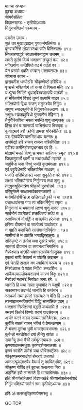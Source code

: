 मागचा अध्याय  
पुढचा अध्याय  
श्रीगर्गसंहिता  
विज्ञानखण्डः - तृतीयोऽध्यायः  
निर्गुणभक्तियोगकथनम् -  
  
उग्रसेन उवाच -  
श्रुतं तव मुखाद्ब्रह्मन् गुणकर्मगतिर्मया ॥  
पुनरावर्तिनो लोकास्तथा संति विनिश्चताः ॥१॥  
निष्कारणाद्धरेः साक्षात्सेवनाद्धाम उत्तमम् ॥  
लभते दुर्लभं दिव्यं भक्तानां तच्छ्रुतं मया ॥२॥  
भक्तियोगः कतिविधो वद मे वदतां वर ॥  
येन प्रसन्नो भवति भगवान् भक्तवत्सलः ॥३॥  
श्रीव्यास उवाच -  
द्वारावतीश धन्योऽसि श्रीकृष्णेष्टो हरिप्रियः ॥  
पृच्छसे भक्तियोगं त्वं धन्या ते विमला मतिः ॥४॥  
यं श्रुत्वा निर्मलो भूयाद्‌विश्वघात्यपि पातकी ॥  
तं भक्तियोगं विशदं तुभ्यं वक्ष्यामि यादव ॥५॥  
भक्तियोगो द्विधा राजन् सगुणश्चैव निर्गुणः ॥  
सगुणः स्याद्‌बहुविधो निर्गुणश्चैकलक्षणः ॥६॥  
सगुणः स्याद्‌बहुविधो गुणमार्गेण देहिनाम् ॥  
तैर्गुणैस्त्रिविधा भक्ता भवन्ति शृणु तान्पृथक् ॥७॥  
हिंसा दंभं च मात्सर्य्यं चाभिसंधाय भिन्नदृक् ॥  
कुर्याद्‌भावं हरौ क्रोधी तामसः परिकीर्तितः ॥८॥  
यश ऐश्वर्यविषयानभिसंधाय यत्नतः ॥  
अर्चयेद्यो हरिं राजन् राजसः परिकीर्तितः ॥९॥  
उद्दीश्य कर्मनिर्हारमपृथग्भाव एव हि ॥  
मोक्षार्थं भजते विष्णुं स भक्तः सात्विकः स्मृतः ॥१०॥  
जिज्ञासुरार्तो ज्ञानी च तथाऽर्थार्थी महामते ॥  
चतुर्विधा जना विष्णुं भजंते कृतमंगलाः ॥११॥  
एवं बहुविधेनापि भक्तियोगेन माधवम् ॥  
भजंति सनिमित्तास्ते जनाः सुकृतिनः परे ॥१२॥  
लक्षणं भक्तियोगस्य निर्गुणस्य तथा शृणु ॥  
तद्गुणश्रुतिमात्रेण श्रीकृष्णे पुरुषोत्तमे ॥१३॥  
परिपूर्णतमे साक्षात्सर्वकारणकारणे ॥  
मनोगतिरविच्छिन्ना खंडिताऽहैतुकी च या ॥१४॥  
यथाब्धावंभसा गंगा सा भक्तिर्निर्गुणा स्मृता ॥  
निर्गुणानां च भक्तानां लक्षणं शृणु मानद ॥१५॥  
सार्वभौमं पारमेष्ठ्यं शक्रधिष्ण्यं तथैव च ॥  
रसाधिपत्यं योगर्द्धिं न वाञ्छन्ति हरेर्जनाः ॥१६॥  
हरिणा दीयमानं वा सालोक्यं यादवेश्वर ॥  
न गृह्णंति कदाचित्ते सत्संगानंदनिर्वृताः ॥१७॥  
सामीप्यं ते न वांछंति भगवद्विरहातुराः ॥  
संनिकृष्टे न तत्प्रेम यथा दूरतरे भवेत् ॥१८॥  
सारुप्यं दीयमानं वा समानत्वाभिमानिनः ॥  
नैरपेक्ष्यान्न वांछंति भक्तास्तत्सेवनोत्सुकाः ॥१९॥  
एकत्वं चापि कैवल्यं न वांछंति कदाचन ॥  
एवं चेत्तर्हि दासत्वं क्व स्वामित्वं परस्य च ॥२०॥  
निरपेक्षाश्च ये शांता निर्वैराः समदर्शिनः ॥  
आकैवल्याल्लोकपदग्रहणं कारणं विदुः ॥२१॥  
नैरपेक्ष्यं महानंदं निरपेक्षा जनाः हरेः ॥  
जानंति हि यथा नासा पुष्पामोदं न चक्षुषी ॥२२॥  
सकामाश्च तदानंदं जानंति हि कथंचन ॥  
रसकर्ता तथा हस्तो रसस्वादं न वेत्ति हि ॥२३॥  
तस्माद्राजन्भक्तियोगं विद्धि चात्यंतिकं पदम् ॥  
भक्तानां निरपेक्षाणां पद्धतिं कथयामि ते ॥२४॥  
स्मरणं किर्तनं विष्णोः श्रवणं पादसेवनम् ॥  
अर्चनं वंदनं दास्यं सख्यमात्मनिवेदनम् ॥२५॥  
कुर्वंति सततं राजन् भक्तिं ये प्रेमलक्षणाम् ॥  
ते भक्ता दुर्लभा भूमौ भगवद्‌भावभावनाः ॥२६॥  
कुर्वन्तो महतोपेक्षां दयां हीनेषु सर्वतः ॥  
समानेषु तथा मैत्रीं सर्वभूतदयापराः ॥२७॥  
कृष्णपादाब्जमधुपाः कृष्णदर्शनलालसाः ॥  
कृष्णं स्मरंति प्राणेशं यथा प्रोषितभर्तृकाः ॥२८॥  
श्रीकृष्णस्मरणाद्येषां रोमहर्षः प्रजायते ॥  
आनंदाश्रुकलाश्चैव वैवर्ण्यं तु क्वचिद्‌भवेत् ॥२९॥  
श्रीकृष्ण गोविंद हरे ब्रुवन्तः श्लक्ष्णया गिरा ॥  
अहर्निशं हरौ लग्नास्ते हि भागवतोत्तमाः ॥३०॥  
इति श्रीगर्गसंहितायां विज्ञानखंडे श्रीव्यासोग्रसेनसंवादे  
निर्गुणभक्तियोगवर्णनं नाम तृतीयोऽध्यायः ॥३॥  
  
हरिः ॐ तत्सच्छ्रीकृष्णार्पणमस्तु ॥  
  
GO TOP
